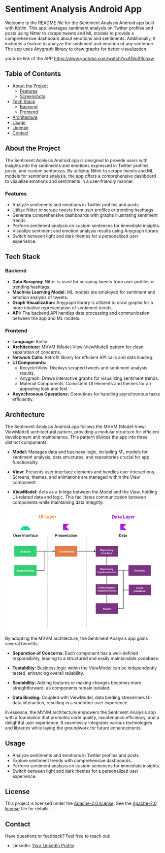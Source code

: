# Sentiment Analysis Android App

Welcome to the README file for the Sentiment Analysis Android app built with Kotlin. This app leverages sentiment analysis on Twitter profiles and posts using Nitter to scrape tweets and ML models to provide a comprehensive dashboard about emotions and sentiments. Additionally, it includes a feature to analyze the sentiment and emotion of any sentence. The app uses Anygraph library to draw graphs for better visualization.

youtube link of the APP https://www.youtube.com/watch?v=Af8o81lohxw

## Table of Contents

- [About the Project](#about-the-project)
  - [Features](#features)
  - [Screenshots](#screenshots)
- [Tech Stack](#tech-stack)
  - [Backend](#backend)
  - [Frontend](#frontend)
- [Architecture](#architecture)
- [Usage](#usage)
- [License](#license)
- [Contact](#contact)

## About the Project

The Sentiment Analysis Android app is designed to provide users with insights into the sentiments and emotions expressed in Twitter profiles, posts, and custom sentences. By utilizing Nitter to scrape tweets and ML models for sentiment analysis, the app offers a comprehensive dashboard to visualize emotions and sentiments in a user-friendly manner.

### Features

- Analyze sentiments and emotions in Twitter profiles and posts.
- Utilize Nitter to scrape tweets from user profiles or trending hashtags.
- Generate comprehensive dashboards with graphs illustrating sentiment trends.
- Perform sentiment analysis on custom sentences for immediate insights.
- Visualize sentiment and emotion analysis results using Anygraph library.
- Switch between light and dark themes for a personalized user experience.


## Tech Stack

### Backend

- **Data Scraping:** Nitter is used for scraping tweets from user profiles or trending hashtags.
- **Machine Learning Model:** ML models are employed for sentiment and emotion analysis of tweets.
- **Graph Visualization:** Anygraph library is utilized to draw graphs for a more intuitive representation of sentiment trends.
- **API:** The backend API handles data processing and communication between the app and ML models.

### Frontend

- **Language:** Kotlin
- **Architecture:** MVVM (Model-View-ViewModel) pattern for clean separation of concerns.
- **Network Calls:** Retrofit library for efficient API calls and data loading.
- **UI Components:** 
  - RecyclerView: Displays scraped tweets and sentiment analysis results.
  - Anygraph: Draws interactive graphs for visualizing sentiment trends.
  - Material Components: Consistent UI elements and themes for an appealing look and feel.
- **Asynchronous Operations:** Coroutines for handling asynchronous tasks efficiently.

## Architecture

The Sentiment Analysis Android app follows the MVVM (Model-View-ViewModel) architectural pattern, providing a modular structure for efficient development and maintenance. This pattern divides the app into three distinct components:

- **Model:** Manages data and business logic, including ML models for sentiment analysis, data structures, and repositories crucial for app functionality.

- **View:** Presents user interface elements and handles user interactions. Screens, themes, and animations are managed within the View component.

- **ViewModel:** Acts as a bridge between the Model and the View, holding UI-related data and logic. This facilitates communication between components while maintaining data integrity.
  
![MVVM](https://github.com/yoksire/sentimentanalysis/blob/master/image/viewmodel.png)

By adopting the MVVM architecture, the Sentiment Analysis app gains several benefits:

- **Separation of Concerns:** Each component has a well-defined responsibility, leading to a structured and easily maintainable codebase.

- **Testability:** Business logic within the ViewModel can be independently tested, enhancing overall reliability.

- **Scalability:** Adding features or making changes becomes more straightforward, as components remain isolated.

- **Data Binding:** Coupled with ViewModel, data binding streamlines UI-data interaction, resulting in a smoother user experience.

In essence, the MVVM architecture empowers the Sentiment Analysis app with a foundation that promotes code quality, maintenance efficiency, and a delightful user experience. It seamlessly integrates various technologies and libraries while laying the groundwork for future enhancements.

## Usage

- Analyze sentiments and emotions in Twitter profiles and posts.
- Explore sentiment trends with comprehensive dashboards.
- Perform sentiment analysis on custom sentences for immediate insights.
- Switch between light and dark themes for a personalized user experience.

## License

This project is licensed under the [Apache-2.0 license](https://github.com/yourusername/yourrepository/blob/main/LICENSE). See the [Apache-2.0 license](https://github.com/yourusername/yourrepository/blob/main/LICENSE) file for details.

## Contact

Have questions or feedback? Feel free to reach out:

- LinkedIn: [Your LinkedIn Profile](https://www.linkedin.com/in/LaudeKaLeader)
